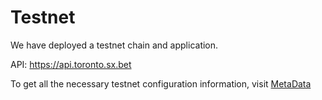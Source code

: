 # Testnet

We have deployed a testnet chain and application.

API: https://api.toronto.sx.bet

To get all the necessary testnet configuration information, visit [MetaData](#metadata)